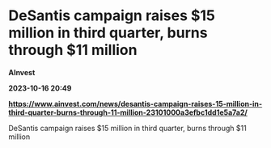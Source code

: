 # DeSantis campaign raises $15 million in third quarter, burns through $11 million
**AInvest**

**2023-10-16 20:49**

**https://www.ainvest.com/news/desantis-campaign-raises-15-million-in-third-quarter-burns-through-11-million-23101000a3efbc1dd1e5a7a2/**

DeSantis campaign raises $15 million in third quarter, burns through $11 million